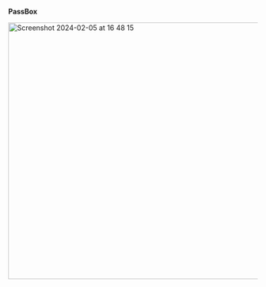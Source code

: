 **PassBox**

<img width="518" alt="Screenshot 2024-02-05 at 16 48 15" src="https://github.com/molleremil/passbox/assets/139823248/ed4fb2b8-bec4-4fe2-92a8-ae75703e1784">
